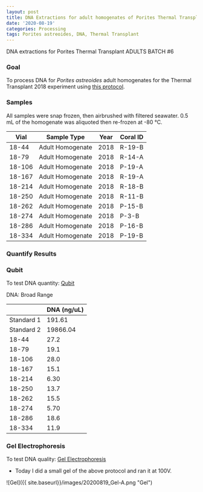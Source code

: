 ```yaml
---
layout: post
title: DNA Extractions for adult homogenates of Porites Thermal Transplant Batch 6
date: '2020-08-19'
categories: Processing
tags: Porites astreoides, DNA, Thermal Transplant
---
```




DNA extractions for Porites Thermal Transplant ADULTS BATCH #6

### Goal
To process DNA for *Porites astreoides* adult homogenates for the Thermal Transplant 2018 experiment using [this protocol](https://kevinhwong1.github.io/KevinHWong_Notebook/DNA-Extractions-for-adult-homogenates-of-Porites-Thermal-Transplant/).

### Samples

All samples were snap frozen, then airbrushed with filtered seawater. 0.5 mL of the homogenate was aliquoted then re-frozen at -80 &deg;C.

| Vial   	| Sample Type      	| Year 	| Coral ID 	|
|--------	|------------------	|------	|----------	|
| 18-44  	| Adult Homogenate 	| 2018 	| R-19-B   	|
| 18-79  	| Adult Homogenate 	| 2018 	| R-14-A   	|
| 18-106 	| Adult Homogenate 	| 2018 	| P-19-A   	|
| 18-167 	| Adult Homogenate 	| 2018 	| R-19-A   	|
| 18-214 	| Adult Homogenate 	| 2018 	| R-18-B   	|
| 18-250 	| Adult Homogenate 	| 2018 	| R-11-B   	|
| 18-262 	| Adult Homogenate 	| 2018 	| P-15-B   	|
| 18-274 	| Adult Homogenate 	| 2018 	| P-3-B    	|
| 18-286 	| Adult Homogenate 	| 2018 	| P-16-B   	|
| 18-334 	| Adult Homogenate 	| 2018 	| P-19-B   	|

### Quantify Results

### Qubit

To test DNA quantity: [Qubit](https://github.com/emmastrand/EmmaStrand_Notebook/blob/master/_posts/2019-05-31-Qubit-Protocol.md)  


DNA: Broad Range

|            	| DNA (ng/uL) 	|
|------------	|-------------	|
| Standard 1 	| 191.61      	|
| Standard 2 	| 19866.04    	|
| 18-44      	| 27.2        	|
| 18-79      	| 19.1        	|
| 18-106     	| 28.0        	|
| 18-167     	| 15.1        	|
| 18-214     	| 6.30        	|
| 18-250     	| 13.7        	|
| 18-262     	| 15.5        	|
| 18-274     	| 5.70        	|
| 18-286     	| 18.6        	|
| 18-334     	| 11.9        	|

### Gel Electrophoresis
To test DNA quality: [Gel Electrophoresis](https://github.com/emmastrand/EmmaStrand_Notebook/blob/master/_posts/2019-07-16-Gel-Electrophoresis-Protocol.md)

- Today I did a small gel of the above protocol and ran it at 100V.

![Gel]({{ site.baseurl}}/images/20200819_Gel-A.png "Gel")

